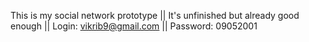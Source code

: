 This is my social network prototype
||
It's unfinished but already good enough
||
Login: vikrib9@gmail.com
||
Password: 09052001
